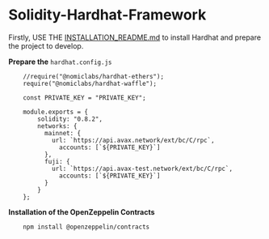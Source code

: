 #  Solidity-Hardhat-Framework 

Firstly, USE THE [INSTALLATION_README.md](https://github.com/akcaHalit/Solidity-HardhatFramework/blob/main/INSTALLATION_README.md) to install Hardhat and prepare the project to develop.

**Prepare the** `hardhat.config.js`
```
    //require("@nomiclabs/hardhat-ethers");
    require("@nomiclabs/hardhat-waffle");

    const PRIVATE_KEY = "PRIVATE_KEY";

    module.exports = {
        solidity: "0.8.2",
        networks: {
          mainnet: {
            url: `https://api.avax.network/ext/bc/C/rpc`,
              accounts: [`${PRIVATE_KEY}`]
          },
          fuji: {
            url: `https://api.avax-test.network/ext/bc/C/rpc`,
              accounts: [`${PRIVATE_KEY}`]
          }
        }
    };
```

**Installation of the OpenZeppelin Contracts**
```
    npm install @openzeppelin/contracts
```
    
